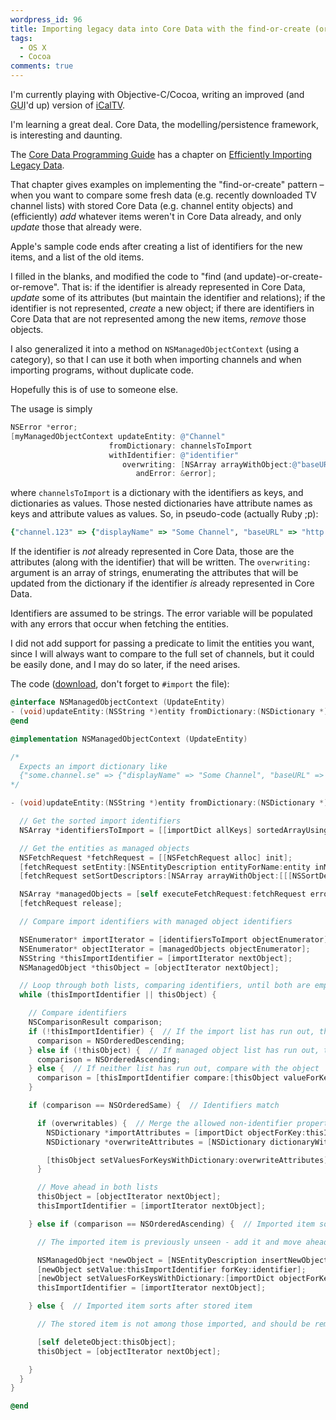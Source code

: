 ```yaml
---
wordpress_id: 96
title: Importing legacy data into Core Data with the find-or-create (or delete) pattern
tags:
  - OS X
  - Cocoa
comments: true
---
```

I'm currently playing with Objective-C/Cocoa, writing an improved (and <abbr title="Graphical User Interface">GUI</abbr>'d up) version of <a href="https://henrik.nyh.se/?s=iCalTV">iCalTV</a>.

I'm learning a great deal. Core Data, the modelling/persistence framework, is interesting and daunting.

The <a href="http://developer.apple.com/documentation/Cocoa/Conceptual/CoreData/">Core Data Programming Guide</a> has a chapter on <a href="http://developer.apple.com/documentation/Cocoa/Conceptual/CoreData/index.html?http://developer.apple.com/documentation/Cocoa/Conceptual/CoreData/Articles/cdImporting.html">Efficiently Importing Legacy Data</a>.

That chapter gives examples on implementing the "find-or-create" pattern &ndash; when you want to compare some fresh data (e.g. recently downloaded TV channel lists) with stored Core Data (e.g. channel entity objects) and (efficiently) <em>add</em> whatever items weren't in Core Data already, and only <em>update</em> those that already were.

Apple's sample code ends after creating a list of identifiers for the new items, and a list of the old items.

I filled in the blanks, and modified the code to "find (and update)-or-create-or-remove". That is: if the identifier is already represented in Core Data, <em>update</em> some of its attributes (but maintain the identifier and relations); if the identifier is not represented, <em>create</em> a new object; if there are identifiers in Core Data that are not represented among the new items, <em>remove</em> those objects.

I also generalized it into a method on <code>NSManagedObjectContext</code> (using a category), so that I can use it both when importing channels and when importing programs, without duplicate code.

Hopefully this is of use to someone else.

<!--more-->

The usage is simply

``` objectivec
NSError *error;
[myManagedObjectContext updateEntity: @"Channel"
                      fromDictionary: channelsToImport
                      withIdentifier: @"identifier"
                         overwriting: [NSArray arrayWithObject:@"baseURL"]
                            andError: &error];
```

where <code>channelsToImport</code> is a dictionary with the identifiers as keys, and dictionaries as values. Those nested dictionaries have attribute names as keys and attribute values as values. So, in pseudo-code (actually Ruby ;p):

``` ruby
{"channel.123" => {"displayName" => "Some Channel", "baseURL" => "http://www.example.com/"}}
```

If the identifier is <em>not</em> already represented in Core Data, those are the attributes (along with the identifier) that will be written. The <code>overwriting:</code> argument is an array of strings, enumerating the attributes that will be updated from the dictionary if the identifier <em>is</em> already represented in Core Data.

Identifiers are assumed to be strings. The error variable will be populated with any errors that occur when fetching the entities.

I did not add support for passing a predicate to limit the entities you want, since I will always want to compare to the full set of channels, but it could be easily done, and I may do so later, if the need arises.

The code (<a href="/uploads/NSManagedObjectContext_UpdateEntity.h">download</a>, don't forget to <code>#import</code> the file):

``` objectivec
@interface NSManagedObjectContext (UpdateEntity)
- (void)updateEntity:(NSString *)entity fromDictionary:(NSDictionary *)importDict withIdentifier:(NSString *)identifier overwriting:(NSArray *)overwritables andError:(NSError **)error;
@end

@implementation NSManagedObjectContext (UpdateEntity)

/*
  Expects an import dictionary like
  {"some.channel.se" => {"displayName" => "Some Channel", "baseURL" => "http://www.example.com/"}}.
*/

- (void)updateEntity:(NSString *)entity fromDictionary:(NSDictionary *)importDict withIdentifier:(NSString *)identifier overwriting:(NSArray *)overwritables andError:(NSError **)error {

  // Get the sorted import identifiers
  NSArray *identifiersToImport = [[importDict allKeys] sortedArrayUsingSelector:@selector(compare:)];

  // Get the entities as managed objects
  NSFetchRequest *fetchRequest = [[NSFetchRequest alloc] init];
  [fetchRequest setEntity:[NSEntityDescription entityForName:entity inManagedObjectContext:self]];
  [fetchRequest setSortDescriptors:[NSArray arrayWithObject:[[[NSSortDescriptor alloc] initWithKey:identifier ascending:YES] autorelease]]];

  NSArray *managedObjects = [self executeFetchRequest:fetchRequest error:error];
  [fetchRequest release];

  // Compare import identifiers with managed object identifiers

  NSEnumerator* importIterator = [identifiersToImport objectEnumerator];
  NSEnumerator* objectIterator = [managedObjects objectEnumerator];
  NSString *thisImportIdentifier = [importIterator nextObject];
  NSManagedObject *thisObject = [objectIterator nextObject];

  // Loop through both lists, comparing identifiers, until both are empty
  while (thisImportIdentifier || thisObject) {

    // Compare identifiers
    NSComparisonResult comparison;
    if (!thisImportIdentifier) {  // If the import list has run out, the import identifier sorts last (i.e. remove remaining objects)
      comparison = NSOrderedDescending;
    } else if (!thisObject) {  // If managed object list has run out, the import identifier sorts first (i.e. add remaining objects)
      comparison = NSOrderedAscending;
    } else {  // If neither list has run out, compare with the object
      comparison = [thisImportIdentifier compare:[thisObject valueForKey:identifier]];
    }

    if (comparison == NSOrderedSame) {  // Identifiers match

      if (overwritables) {  // Merge the allowed non-identifier properties, if not nil
        NSDictionary *importAttributes = [importDict objectForKey:thisImportIdentifier];
        NSDictionary *overwriteAttributes = [NSDictionary dictionaryWithObjects:[importAttributes objectsForKeys:overwritables notFoundMarker:@""] forKeys:overwritables];

        [thisObject setValuesForKeysWithDictionary:overwriteAttributes];
      }

      // Move ahead in both lists
      thisObject = [objectIterator nextObject];
      thisImportIdentifier = [importIterator nextObject];

    } else if (comparison == NSOrderedAscending) {  // Imported item sorts before stored item

      // The imported item is previously unseen - add it and move ahead to the next import identifier

      NSManagedObject *newObject = [NSEntityDescription insertNewObjectForEntityForName:entity inManagedObjectContext:self];
      [newObject setValue:thisImportIdentifier forKey:identifier];
      [newObject setValuesForKeysWithDictionary:[importDict objectForKey:thisImportIdentifier]];
      thisImportIdentifier = [importIterator nextObject];

    } else {  // Imported item sorts after stored item

      // The stored item is not among those imported, and should be removed, then move ahead to the next stored item

      [self deleteObject:thisObject];
      thisObject = [objectIterator nextObject];

    }
  }
}

@end
```
